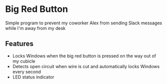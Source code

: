 # Big Red Button
Simple program to prevent my coworker Alex from sending Slack messages while I'm away from my desk

## Features
- Locks Windows when the big red button is pressed on the way out of my cubicle
- Detects open circuit when wire is cut and automatically locks Windows every second
- LED status indicator